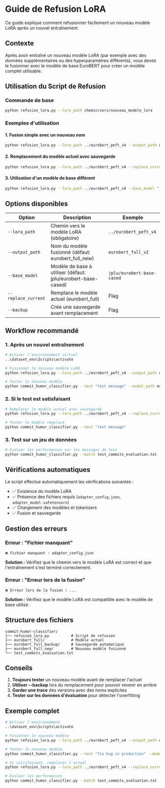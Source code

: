 # Guide de Refusion LoRA

Ce guide explique comment refusionner facilement un nouveau modèle LoRA après un nouvel entraînement.

## Contexte

Après avoir entraîné un nouveau modèle LoRA (par exemple avec des données supplémentaires ou des hyperparamètres différents), vous devez le fusionner avec le modèle de base EuroBERT pour créer un modèle complet utilisable.

## Utilisation du Script de Refusion

### Commande de base

```bash
python refusion_lora.py --lora_path chemin/vers/nouveau_modele_lora
```

### Exemples d'utilisation

#### 1. Fusion simple avec un nouveau nom
```bash
python refusion_lora.py --lora_path ../eurobert_peft_v4 --output_path eurobert_full_v2
```

#### 2. Remplacement du modèle actuel avec sauvegarde
```bash
python refusion_lora.py --lora_path ../eurobert_peft_v4 --replace_current --backup
```

#### 3. Utilisation d'un modèle de base différent
```bash
python refusion_lora.py --lora_path ../eurobert_peft_v4 --base_model "jplu/eurobert-base-cased" --output_path eurobert_custom
```

## Options disponibles

| Option | Description | Exemple |
|--------|-------------|---------|
| `--lora_path` | Chemin vers le modèle LoRA (obligatoire) | `../eurobert_peft_v4` |
| `--output_path` | Nom du modèle fusionné (défaut: eurobert_full_new) | `eurobert_full_v2` |
| `--base_model` | Modèle de base à utiliser (défaut: jplu/eurobert-base-cased) | `jplu/eurobert-base-cased` |
| `--replace_current` | Remplace le modèle actuel (eurobert_full) | Flag |
| `--backup` | Crée une sauvegarde avant remplacement | Flag |

## Workflow recommandé

### 1. Après un nouvel entraînement

```bash
# Activer l'environnement virtuel
..\dataset_env\Scripts\activate

# Fusionner le nouveau modèle LoRA
python refusion_lora.py --lora_path ../eurobert_peft_v4 --output_path eurobert_full_test

# Tester le nouveau modèle
python commit_humor_classifier.py --text "test message" --model_path eurobert_full_test
```

### 2. Si le test est satisfaisant

```bash
# Remplacer le modèle actuel avec sauvegarde
python refusion_lora.py --lora_path ../eurobert_peft_v4 --replace_current --backup

# Tester le modèle remplacé
python commit_humor_classifier.py --text "test message"
```

### 3. Test sur un jeu de données

```bash
# Évaluer les performances sur les messages de test
python commit_humor_classifier.py --batch test_commits_evaluation.txt
```

## Vérifications automatiques

Le script effectue automatiquement les vérifications suivantes :

- ✅ Existence du modèle LoRA
- ✅ Présence des fichiers requis (`adapter_config.json`, `adapter_model.safetensors`)
- ✅ Chargement des modèles et tokenizers
- ✅ Fusion et sauvegarde

## Gestion des erreurs

### Erreur : "Fichier manquant"
```
❌ Fichier manquant : adapter_config.json
```
**Solution :** Vérifiez que le chemin vers le modèle LoRA est correct et que l'entraînement s'est terminé correctement.

### Erreur : "Erreur lors de la fusion"
```
❌ Erreur lors de la fusion : ...
```
**Solution :** Vérifiez que le modèle LoRA est compatible avec le modèle de base utilisé.

## Structure des fichiers

```
commit-humor-classifier/
├── refusion_lora.py          # Script de refusion
├── eurobert_full/            # Modèle actuel
├── eurobert_full_backup/     # Sauvegarde automatique
├── eurobert_full_new/        # Nouveau modèle fusionné
└── test_commits_evaluation.txt
```

## Conseils

1. **Toujours tester** un nouveau modèle avant de remplacer l'actuel
2. **Utiliser --backup** lors du remplacement pour pouvoir revenir en arrière
3. **Garder une trace** des versions avec des noms explicites
4. **Tester sur les données d'évaluation** pour détecter l'overfitting

## Exemple complet

```bash
# Activer l'environnement
..\dataset_env\Scripts\activate

# Fusionner le nouveau modèle
python refusion_lora.py --lora_path ../eurobert_peft_v4 --output_path eurobert_full_v4

# Tester le nouveau modèle
python commit_humor_classifier.py --text "fix bug in production" --model_path eurobert_full_v4

# Si satisfaisant, remplacer l'actuel
python refusion_lora.py --lora_path ../eurobert_peft_v4 --replace_current --backup

# Évaluer les performances
python commit_humor_classifier.py --batch test_commits_evaluation.txt